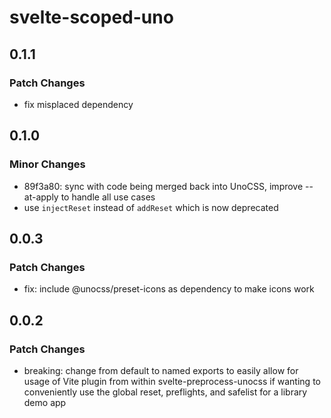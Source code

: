 # svelte-scoped-uno

## 0.1.1

### Patch Changes

- fix misplaced dependency

## 0.1.0

### Minor Changes

- 89f3a80: sync with code being merged back into UnoCSS, improve --at-apply to handle all use cases
- use `injectReset` instead of `addReset` which is now deprecated

## 0.0.3

### Patch Changes

- fix: include @unocss/preset-icons as dependency to make icons work

## 0.0.2

### Patch Changes

- breaking: change from default to named exports to easily allow for usage of Vite plugin from within svelte-preprocess-unocss if wanting to conveniently use the global reset, preflights, and safelist for a library demo app
